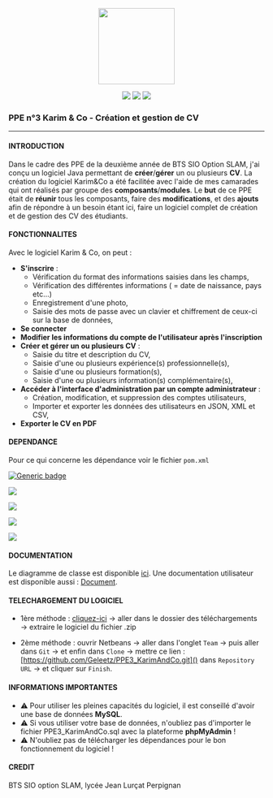 <p align="center">
<img src="https://image.flaticon.com/icons/svg/1412/1412225.svg" width="150">
</p>

<p align="center">
<img src="http://hits.dwyl.io/pawel956/ppe3.svg">
<img src="https://img.shields.io/github/repo-size/pawel956/ppe3">
<img src="https://img.shields.io/badge/project-maven-red">
</p>

###  PPE n°3 Karim & Co - Création et gestion de CV
---

#### INTRODUCTION
Dans le cadre des PPE de la deuxième année de BTS SIO Option SLAM, j'ai conçu un logiciel Java permettant de **créer**/**gérer** un ou plusieurs **CV**. La création du logiciel Karim&Co a été facilitée avec l'aide de mes camarades qui ont réalisés par groupe des **composants**/**modules**. Le **but** de ce PPE était de **réunir** tous les composants, faire des **modifications**, et des **ajouts** afin de répondre à un besoin étant ici, faire un logiciel complet de création et de gestion des CV des étudiants.

#### FONCTIONNALITES
Avec le logiciel Karim & Co, on peut :
- **S'inscrire** :
    - Vérification du format des informations saisies dans les champs,
    - Vérification des différentes informations ( = date de naissance, pays etc...)
    - Enregistrement d'une photo,
    - Saisie des mots de passe avec un clavier et chiffrement de ceux-ci sur la base de données,
- **Se connecter**
- **Modifier les informations du compte de l'utilisateur après l'inscription**
- **Créer et gérer un ou plusieurs CV** :
	- Saisie du titre et description du CV,
	- Saisie d'une ou plusieurs expérience(s) professionnelle(s),
	- Saisie d'une ou plusieurs formation(s),
	- Saisie d'une ou plusieurs information(s) complémentaire(s),
- **Accéder à l'interface d'administration par un compte administrateur** :
	- Création, modification, et suppression des comptes utilisateurs,
	- Importer et exporter les données des utilisateurs en JSON, XML et CSV,
- **Exporter le CV en PDF**

#### DEPENDANCE
Pour ce qui concerne les dépendance voir le fichier `pom.xml`

<p align="center">

[![Generic badge](https://img.shields.io/badge/weblaf-v1.2.9-success)](https://github.com/mgarin/weblaf) 

[<img src="https://img.shields.io/badge/commons--net-3.6-success">](http://mirrors.ircam.fr/pub/apache//commons/net/binaries/commons-net-3.6-bin.zip)  

[<img src="https://img.shields.io/badge/mysql--connector--java-5.1.48-success">](https://repo1.maven.org/maven2/mysql/mysql-connector-java/5.1.48/mysql-connector-java-5.1.48.jar)

[<img src="https://img.shields.io/badge/acrobat-1.1-success">](http://central.maven.org/maven2/com/adobe/acrobat/acrobat/1.1/)

[<img src="https://img.shields.io/badge/itextpdf-5.5.13.1-success">](https://mvnrepository.com/artifact/com.itextpdf/itextpdf/5.5.13.1)

</p>

#### DOCUMENTATION
Le diagramme de classe est disponible [ici](https://docs.google.com/document/d/1oIMxQ898wdkRi-pWkqLaBM4AR4ZLcovMUhIvGPGQCIc/edit?usp=sharing).
Une documentation utilisateur est disponible aussi : [Document](https://docs.google.com/document/d/1oIMxQ898wdkRi-pWkqLaBM4AR4ZLcovMUhIvGPGQCIc/edit?usp=sharing).

#### TELECHARGEMENT DU LOGICIEL
- 1ère méthode :  [cliquez-ici](https://github.com/Geleetz/PPE3_KarimAndCo/archive/master.zip)  → aller dans le dossier des téléchargements → extraire le logiciel du fichier .zip
    
- 2ème méthode : ouvrir Netbeans → aller dans l'onglet  `Team`  → puis aller dans  `Git`  → et enfin dans  `Clone`  → mettre ce lien :  [https://github.com/Geleetz/PPE3_KarimAndCo.git]()  dans  `Repository URL`  → et cliquer sur  `Finish`.

#### INFORMATIONS IMPORTANTES
- ⚠ Pour utiliser les pleines capacités du logiciel, il est conseillé d'avoir une base de données **MySQL**.
- ⚠ Si vous utiliser votre base de données, n'oubliez pas d'importer le fichier PPE3_KarimAndCo.sql avec la plateforme **phpMyAdmin** !
- ⚠ N'oubliez pas de télécharger les dépendances pour le bon fonctionnement du logiciel !

#### CREDIT
BTS SIO option SLAM, lycée Jean Lurçat Perpignan
